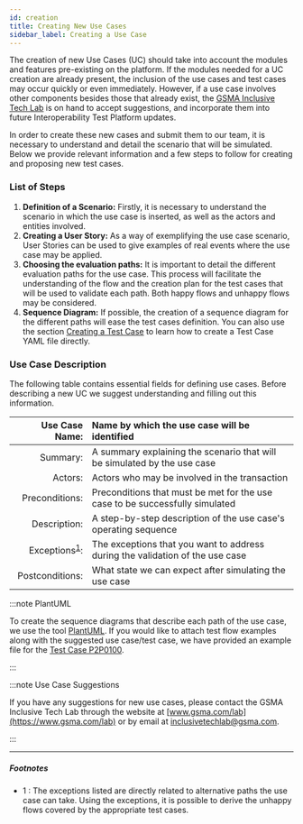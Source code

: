 ```yaml
---
id: creation
title: Creating New Use Cases
sidebar_label: Creating a Use Case
---
```


The creation of new Use Cases (UC) should take into account the modules and
features pre-existing on the platform. If the modules needed for a UC creation
are already present, the inclusion of the use cases and test cases may occur
quickly or even immediately. However, if a use case involves other components
besides those that already exist, the
[GSMA Inclusive Tech Lab](http://www.gsma.com/lab) is on hand to accept
suggestions, and incorporate them into future Interoperability Test Platform
updates.

In order to create these new cases and submit them to our team, it is necessary
to understand and detail the scenario that will be simulated. Below we provide
relevant information and a few steps to follow for creating and proposing new
test cases.

### List of Steps

1. **Definition of a Scenario:** Firstly, it is necessary to understand the
   scenario in which the use case is inserted, as well as the actors and
   entities involved.
2. **Creating a User Story:** As a way of exemplifying the use case scenario,
   User Stories can be used to give examples of real events where the use case
   may be applied.
3. **Choosing the evaluation paths:** It is important to detail the different
   evaluation paths for the use case. This process will facilitate the
   understanding of the flow and the creation plan for the test cases that will
   be used to validate each path. Both happy flows and unhappy flows may be
   considered.
4. **Sequence Diagram:** If possible, the creation of a sequence diagram for the
   different paths will ease the test cases definition. You can also use the
   section [Creating a Test Case](/testcases/template) to learn how to create a
   Test Case YAML file directly.

### Use Case Description

The following table contains essential fields for defining use cases. Before
describing a new UC we suggest understanding and filling out this information.

|                         Use Case Name: | Name by which the use case will be identified                                 |
| -------------------------------------: | :---------------------------------------------------------------------------- |
|                               Summary: | A summary explaining the scenario that will be simulated by the use case      |
|                                Actors: | Actors who may be involved in the transaction                                 |
|                         Preconditions: | Preconditions that must be met for the use case to be successfully simulated  |
|                           Description: | A step-by-step description of the use case's operating sequence               |
| Exceptions<sup>[1](#exceptions)</sup>: | The exceptions that you want to address during the validation of the use case |
|                        Postconditions: | What state we can expect after simulating the use case                        |

:::note PlantUML

To create the sequence diagrams that describe each path of the use case, we use
the tool [PlantUML](https://plantuml.com/). If you would like to attach test
flow examples along with the suggested use case/test case, we have provided an
example file for the [Test Case P2P0100](/files/diagrams/p2p0100.plantuml).

:::

:::note Use Case Suggestions

If you have any suggestions for new use cases, please contact the GSMA Inclusive
Tech Lab through the website at [www.gsma.com/lab](https://www.gsma.com/lab) or
by email at [inclusivetechlab@gsma.com](mailto:inclusivetechlab@gsma.com).

:::

---

##### Footnotes

- <a name="exceptions">1 </a>: The exceptions listed are directly related to
  alternative paths the use case can take. Using the exceptions, it is possible
  to derive the unhappy flows covered by the appropriate test cases.
